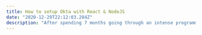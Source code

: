 ```yaml
---
title: How to setup Okta with React & NodeJS
date: "2020-12-29T22:12:03.284Z"
description: "After spending 7 months going through an intense programming curriculum, was it worth it?"
---
```


